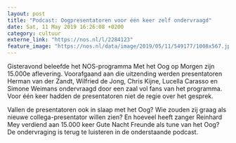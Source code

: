 ```yaml
---
layout: post
title: "Podcast: Oogpresentatoren voor één keer zelf ondervraagd"
date: Sat, 11 May 2019 16:26:08 +0200
category: cultuur
externe_link: "https://nos.nl/l/2284123"
feature_image: "https://nos.nl/data/image/2019/05/11/549177/1008x567.jpg"
---
```


<p>Gisteravond beleefde het NOS-programma Met het Oog op Morgen zijn 15.000e aflevering. Voorafgaand aan die uitzending werden presentatoren Herman van der Zandt, Wilfried de Jong, Chris Kijne, Lucella Carasso en Simone Weimans ondervraagd door een zaal vol fans van het programma. Voor één keer hadden de presentatoren niet de regie over het gesprek.</p>
<p>Vallen de presentatoren ook in slaap met het Oog? Wie zouden zij graag als nieuwe collega-presentator willen zien? En hoeveel heeft zanger Reinhard Mey verdiend aan 15.000 keer Gute Nacht Freunde als tune van het Oog? De ondervraging is terug te luisteren in de onderstaande podcast.</p>
